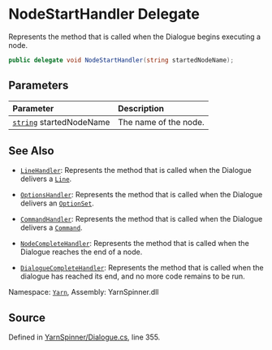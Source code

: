 # NodeStartHandler Delegate

Represents the method that is called when the Dialogue begins
executing a node.


```csharp
public delegate void NodeStartHandler(string startedNodeName);
```

## Parameters
|Parameter|Description|
|:---|:---|
|[`string`](https://docs.microsoft.com/dotnet/api/System.String) startedNodeName|The name of the node.|


## See Also
* [`LineHandler`](/api/csharp/yarn/linehandler.md): 
Represents the method that is called when the Dialogue delivers a
[`Line`](/api/csharp/yarn/line.md).

* [`OptionsHandler`](/api/csharp/yarn/optionshandler.md): 
Represents the method that is called when the Dialogue delivers an
[`OptionSet`](/api/csharp/yarn/optionset.md).

* [`CommandHandler`](/api/csharp/yarn/commandhandler.md): 
Represents the method that is called when the Dialogue delivers a
[`Command`](/api/csharp/yarn/command.md).

* [`NodeCompleteHandler`](/api/csharp/yarn/nodecompletehandler.md): 
Represents the method that is called when the Dialogue reaches the
end of a node.

* [`DialogueCompleteHandler`](/api/csharp/yarn/dialoguecompletehandler.md): 
Represents the method that is called when the dialogue has reached
its end, and no more code remains to be run.

<div class="class-metadata">

Namespace: [`Yarn`](/api/csharp/yarn/README.md), Assembly: YarnSpinner.dll
</div>

## Source
Defined in [YarnSpinner/Dialogue.cs](https://github.com/YarnSpinnerTool/YarnSpinner//blob/develop/YarnSpinner/Dialogue.cs#L355), line 355.
